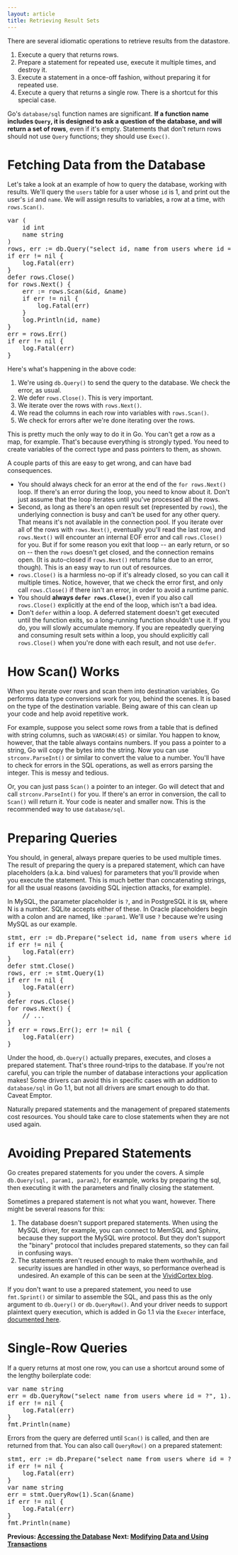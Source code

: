 ```yaml
---
layout: article
title: Retrieving Result Sets
---
```


There are several idiomatic operations to retrieve results from the datastore.

1. Execute a query that returns rows.
1. Prepare a statement for repeated use, execute it multiple times, and destroy it.
1. Execute a statement in a once-off fashion, without preparing it for repeated use.
1. Execute a query that returns a single row. There is a shortcut for this special case.

Go's `database/sql` function names are significant. **If a function name
includes `Query`, it is designed to ask a question of the database, and will
return a set of rows**, even if it's empty. Statements that don't return rows
should not use `Query` functions; they should use `Exec()`.

Fetching Data from the Database
===============================

Let's take a look at an example of how to query the database, working with
results. We'll query the `users` table for a user whose `id` is 1, and print out
the user's `id` and `name`.  We will assign results to variables, a row at a
time, with `rows.Scan()`.

<pre class="prettyprint lang-go">
var (
	id int
	name string
)
rows, err := db.Query("select id, name from users where id = ?", 1)
if err != nil {
	log.Fatal(err)
}
defer rows.Close()
for rows.Next() {
	err := rows.Scan(&amp;id, &amp;name)
	if err != nil {
		log.Fatal(err)
	}
	log.Println(id, name)
}
err = rows.Err()
if err != nil {
	log.Fatal(err)
}
</pre>

Here's what's happening in the above code:

1. We're using `db.Query()` to send the query to the database. We check the error, as usual.
2. We defer `rows.Close()`. This is very important.
3. We iterate over the rows with `rows.Next()`.
4. We read the columns in each row into variables with `rows.Scan()`.
5. We check for errors after we're done iterating over the rows.

This is pretty much the only way to do it in Go. You can't
get a row as a map, for example. That's because everything is strongly typed.
You need to create variables of the correct type and pass pointers to them, as
shown.

A couple parts of this are easy to get wrong, and can have bad consequences.

* You should always check for an error at the end of the `for rows.Next()`
  loop. If there's an error during the loop, you need to know about it. Don't
  just assume that the loop iterates until you've processed all the rows.
* Second, as long as there's an open result set (represented by `rows`), the
  underlying connection is busy and can't be used for any other query. That
  means it's not available in the connection pool. If you iterate over all of
  the rows with `rows.Next()`, eventually you'll read the last row, and
  `rows.Next()` will encounter an internal EOF error and call `rows.Close()` for
  you. But if for some reason you exit that loop -- an early return, or so on --
  then the `rows` doesn't get closed, and the connection remains open. (It is
  auto-closed if `rows.Next()` returns false due to an error, though). This is
  an easy way to run out of resources.
* `rows.Close()` is a harmless no-op if it's already closed, so you can call
  it multiple times. Notice, however, that we check the error first, and only
  call `rows.Close()` if there isn't an error, in order to avoid a runtime panic.
* You should **always `defer rows.Close()`**, even if you also call `rows.Close()`
  explicitly at the end of the loop, which isn't a bad idea. 
* Don't `defer` within a loop. A deferred statement doesn't get executed until
  the function exits, so a long-running function shouldn't use it. If you do,
  you will slowly accumulate memory. If you are repeatedly querying and
  consuming result sets within a loop, you should explicitly call `rows.Close()`
  when you're done with each result, and not use `defer`.

How Scan() Works
================

When you iterate over rows and scan them into destination variables, Go performs data
type conversions work for you, behind the scenes. It is based on the type of the
destination variable. Being aware of this can clean up your code and help avoid
repetitive work.

For example, suppose you select some rows from a table that is defined with
string columns, such as `VARCHAR(45)` or similar. You happen to know, however,
that the table always contains numbers. If you pass a pointer to a string, Go
will copy the bytes into the string. Now you can use `strconv.ParseInt()` or
similar to convert the value to a number. You'll have to check for errors in the
SQL operations, as well as errors parsing the integer. This is messy and
tedious.

Or, you can just pass `Scan()` a pointer to an integer. Go will detect that and
call `strconv.ParseInt()` for you. If there's an error in conversion, the call
to `Scan()` will return it. Your code is neater and smaller now. This is the
recommended way to use `database/sql`.

Preparing Queries
=================

You should, in general, always prepare queries to be used multiple times. The
result of preparing the query is a prepared statement, which can have
placeholders (a.k.a. bind values) for parameters that you'll provide when you
execute the statement.  This is much better than concatenating strings, for all
the usual reasons (avoiding SQL injection attacks, for example).

In MySQL, the parameter placeholder is `?`, and in PostgreSQL it is `$N`, where
N is a number. SQLite accepts either of these.  In Oracle placeholders begin with
a colon and are named, like `:param1`. We'll use `?` because we're using MySQL
as our example.

<pre class="prettyprint lang-go">
stmt, err := db.Prepare("select id, name from users where id = ?")
if err != nil {
	log.Fatal(err)
}
defer stmt.Close()
rows, err := stmt.Query(1)
if err != nil {
	log.Fatal(err)
}
defer rows.Close()
for rows.Next() {
	// ...
}
if err = rows.Err(); err != nil {
	log.Fatal(err)
}
</pre>

Under the hood, `db.Query()` actually prepares, executes, and closes a prepared
statement. That's three round-trips to the database. If you're not careful, you
can triple the number of database interactions your application makes! Some
drivers can avoid this in specific cases with an addition to `database/sql` in
Go 1.1, but not all drivers are smart enough to do that. Caveat Emptor.

Naturally prepared statements and the management of prepared statements cost
resources. You should take care to close statements when they are not used again.

Avoiding Prepared Statements
============================

Go creates prepared statements for you under the covers. A simple
`db.Query(sql, param1, param2)`, for example, works by preparing the sql, then
executing it with the parameters and finally closing the statement.

Sometimes a prepared statement is not what you want, however. There might be
several reasons for this:

1. The database doesn't support prepared statements. When using the MySQL
	driver, for example, you can connect to MemSQL and Sphinx, because they
	support the MySQL wire protocol. But they don't support the "binary" protocol
	that includes prepared statements, so they can fail in confusing ways.
2. The statements aren't reused enough to make them worthwhile, and security
	issues are handled in other ways, so performance overhead is undesired. An
	example of this can be seen at the
	[VividCortex blog](https://vividcortex.com/blog/2014/11/19/analyzing-prepared-statement-performance-with-vividcortex/).

If you don't want to use a prepared statement, you need to use `fmt.Sprint()` or
similar to assemble the SQL, and pass this as the only argument to `db.Query()`
or `db.QueryRow()`. And your driver needs to support plaintext query execution,
which is added in Go 1.1 via the `Execer` interface,
[documented here](http://golang.org/pkg/database/sql/driver/#Execer).

Single-Row Queries
==================

If a query returns at most one row, you can use a shortcut around some of the
lengthy boilerplate code:

<pre class="prettyprint lang-go">
var name string
err = db.QueryRow("select name from users where id = ?", 1).Scan(&amp;name)
if err != nil {
	log.Fatal(err)
}
fmt.Println(name)
</pre>

Errors from the query are deferred until `Scan()` is called, and then are
returned from that. You can also call `QueryRow()` on a prepared statement:

<pre class="prettyprint lang-go">
stmt, err := db.Prepare("select name from users where id = ?")
if err != nil {
	log.Fatal(err)
}
var name string
err = stmt.QueryRow(1).Scan(&amp;name)
if err != nil {
	log.Fatal(err)
}
fmt.Println(name)
</pre>

**Previous: [Accessing the Database](accessing.html)**
**Next: [Modifying Data and Using Transactions](modifying.html)**
